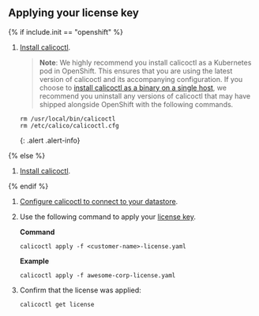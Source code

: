 ## Applying your license key

{% if include.init == "openshift" %}

1. [Install calicoctl]({{site.baseurl}}/{{page.version}}/usage/calicoctl/install#installing-calicoctl-as-a-kubernetes-pod).

   > **Note**: We highly recommend you install calicoctl as a Kubernetes pod in OpenShift.
   This ensures that you are using the latest version of calicoctl and its accompanying configuration.
   If you choose to [install calicoctl as a binary on a single host]({{site.baseurl}}/{{page.version}}/usage/calicoctl/install#installing-calicoctl-as-a-binary-on-a-single-host),
   we recommend you uninstall any versions of calicoctl that may have shipped alongside OpenShift with the following commands.
   ```
   rm /usr/local/bin/calicoctl
   rm /etc/calico/calicoctl.cfg
   ```
   {: .alert .alert-info}

{% else %}

1. [Install calicoctl]({{site.baseurl}}/{{page.version}}/usage/calicoctl/install).

{% endif %}

1. [Configure calicoctl to connect to your datastore]({{site.baseurl}}/{{page.version}}/usage/calicoctl/configure).

1. Use the following command to apply your [license key]({{site.baseurl}}/{{page.version}}/reference/calicoctl/resources/licensekey).

   **Command**
   ```
   calicoctl apply -f <customer-name>-license.yaml
   ```

   **Example**
   ```
   calicoctl apply -f awesome-corp-license.yaml
   ```

1. Confirm that the license was applied:

   ```
   calicoctl get license
   ```
